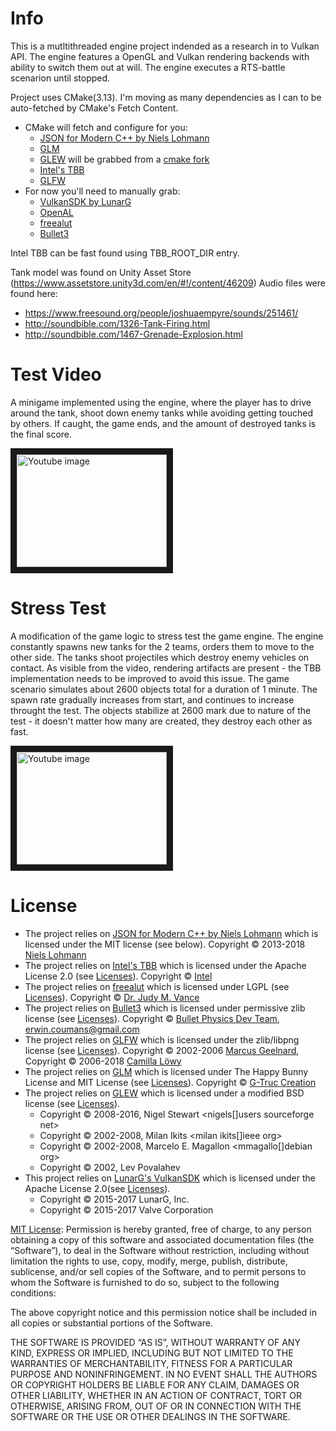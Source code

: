 Info
====

This is a mutltithreaded engine project indended as a research in to Vulkan API. The engine features a OpenGL and Vulkan rendering backends with ability to switch them out at will. The engine executes a RTS-battle scenarion until stopped.

Project uses CMake(3.13). I'm moving as many dependencies as I can to be auto-fetched by CMake's Fetch Content. 
* CMake will fetch and configure for you:
	* [JSON for Modern C++ by Niels Lohmann](https://github.com/nlohmann/json)
	* [GLM](https://glm.g-truc.net)
	* [GLEW](http://glew.sourceforge.net/) will be grabbed from a [cmake fork](https://github.com/Perlmint/glew-cmake)
	* [Intel's TBB](https://github.com/01org/tbb)
	* [GLFW](https://www.glfw.org/)
* For now you'll need to manually grab:
	* [VulkanSDK by LunarG](https://www.lunarg.com/)
	* [OpenAL](https://www.openal.org/)
	* [freealut](https://github.com/vancegroup/freealut)
	* [Bullet3](https://github.com/bulletphysics/bullet3)

Intel TBB can be fast found using TBB_ROOT_DIR entry.

Tank model was found on Unity Asset Store (https://www.assetstore.unity3d.com/en/#!/content/46209)
Audio files were found here:
 * https://www.freesound.org/people/joshuaempyre/sounds/251461/
 * http://soundbible.com/1326-Tank-Firing.html
 * http://soundbible.com/1467-Grenade-Explosion.html

Test Video
==========

A minigame implemented using the engine, where the player has to drive around the tank, shoot down enemy tanks while avoiding getting touched by others. If caught, the game ends, and the amount of destroyed tanks is the final score.

<a href="http://www.youtube.com/watch?feature=player_embedded&v=yWnIchIsI7E" target="_blank"><img src="http://img.youtube.com/vi/yWnIchIsI7E/0.jpg" alt="Youtube image" width="240" height="180" border="10" /></a>

Stress Test
===========

A modification of the game logic to stress test the game engine. The engine constantly spawns new tanks for the 2 teams, orders them to move to the other side. The tanks shoot projectiles which destroy enemy vehicles on contact. As visible from the video, rendering artifacts are present - the TBB implementation needs to be improved to avoid this issue. The game scenario simulates about 2600 objects total for a duration of 1 minute. The spawn rate gradually increases from start, and continues to increase throught the test. The objects stabilize at 2600 mark due to nature of the test - it doesn't matter how many are created, they destroy each other as fast.

<a href="http://www.youtube.com/watch?feature=player_embedded&v=7t4nZ0Hbtok" target="_blank"><img src="http://img.youtube.com/vi/7t4nZ0Hbtok/0.jpg" alt="Youtube image" width="240" height="180" border="10" /></a>

License
===========

* The project relies on [JSON for Modern C++ by Niels Lohmann](https://github.com/nlohmann/json) which is licensed under the MIT license (see below). Copyright © 2013-2018 [Niels Lohmann](http://nlohmann.me/)
* The project relies on [Intel's TBB](https://github.com/01org/tbb) which is licensed under the Apache License 2.0 (see [Licenses](Copying.md)). Copyright © [Intel](https://www.threadingbuildingblocks.org/)
* The project relies on [freealut](https://github.com/vancegroup/freealut) which is licensed under LGPL (see [Licenses](Copying.md)). Copyright © [Dr. Judy M. Vance](http://www.me.iastate.edu/jmvance/)
* The project relies on [Bullet3](https://github.com/bulletphysics/bullet3) which is licensed under permissive zlib license (see [Licenses](Copying.md)). Copyright © [Bullet Physics Dev Team](https://github.com/bulletphysics), [erwin.coumans@gmail.com](erwin.coumans@gmail.com)
* The project relies on [GLFW](https://www.glfw.org) which is licensed under the zlib/libpng license (see [Licenses](Copying.md)). Copyright © 2002-2006 [Marcus Geelnard](https://www.glfw.org/license.html), Copyright © 2006-2018 [Camilla Löwy](https://www.glfw.org/license.html)
* The project relies on [GLM](https://glm.g-truc.net) which is licensed under The Happy Bunny License and MIT License (see [Licenses](Copying.md)). Copyright © [G-Truc Creation](https://github.com/g-truc)
* The project relies on [GLEW](http://glew.sourceforge.net) which is licensed under a modified BSD license (see [Licenses](Copying.md)). 
	* Copyright © 2008-2016, Nigel Stewart <nigels[]users sourceforge net>
	* Copyright © 2002-2008, Milan Ikits <milan ikits[]ieee org>
	* Copyright © 2002-2008, Marcelo E. Magallon <mmagallo[]debian org>
	* Copyright © 2002, Lev Povalahev
* This project relies on [LunarG's VulkanSDK](https://www.lunarg.com/vulkan-sdk/) which is licensed under the Apache License 2.0(see [Licenses](Copying.md)). 
	* Copyright © 2015-2017 LunarG, Inc.
	* Copyright © 2015-2017 Valve Corporation

[MIT License](http://opensource.org/licenses/MIT): 
Permission is hereby granted, free of charge, to any person obtaining a copy of this software and associated documentation files (the “Software”), to deal in the Software without restriction, including without limitation the rights to use, copy, modify, merge, publish, distribute, sublicense, and/or sell copies of the Software, and to permit persons to whom the Software is furnished to do so, subject to the following conditions:

The above copyright notice and this permission notice shall be included in all copies or substantial portions of the Software.

THE SOFTWARE IS PROVIDED “AS IS”, WITHOUT WARRANTY OF ANY KIND, EXPRESS OR IMPLIED, INCLUDING BUT NOT LIMITED TO THE WARRANTIES OF MERCHANTABILITY, FITNESS FOR A PARTICULAR PURPOSE AND NONINFRINGEMENT. IN NO EVENT SHALL THE AUTHORS OR COPYRIGHT HOLDERS BE LIABLE FOR ANY CLAIM, DAMAGES OR OTHER LIABILITY, WHETHER IN AN ACTION OF CONTRACT, TORT OR OTHERWISE, ARISING FROM, OUT OF OR IN CONNECTION WITH THE SOFTWARE OR THE USE OR OTHER DEALINGS IN THE SOFTWARE.